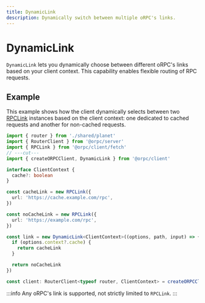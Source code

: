 ```yaml
---
title: DynamicLink
description: Dynamically switch between multiple oRPC's links.
---
```


# DynamicLink

`DynamicLink` lets you dynamically choose between different oRPC's links based on your client context. This capability enables flexible routing of RPC requests.

## Example

This example shows how the client dynamically selects between two [RPCLink](/docs/client/rpc-link) instances based on the client context: one dedicated to cached requests and another for non-cached requests.

```ts twoslash
import { router } from './shared/planet'
import { RouterClient } from '@orpc/server'
import { RPCLink } from '@orpc/client/fetch'
// ---cut---
import { createORPCClient, DynamicLink } from '@orpc/client'

interface ClientContext {
  cache?: boolean
}

const cacheLink = new RPCLink({
  url: 'https://cache.example.com/rpc',
})

const noCacheLink = new RPCLink({
  url: 'https://example.com/rpc',
})

const link = new DynamicLink<ClientContext>((options, path, input) => {
  if (options.context?.cache) {
    return cacheLink
  }

  return noCacheLink
})

const client: RouterClient<typeof router, ClientContext> = createORPCClient(link)
```

:::info
Any oRPC's link is supported, not strictly limited to `RPCLink`.
:::
